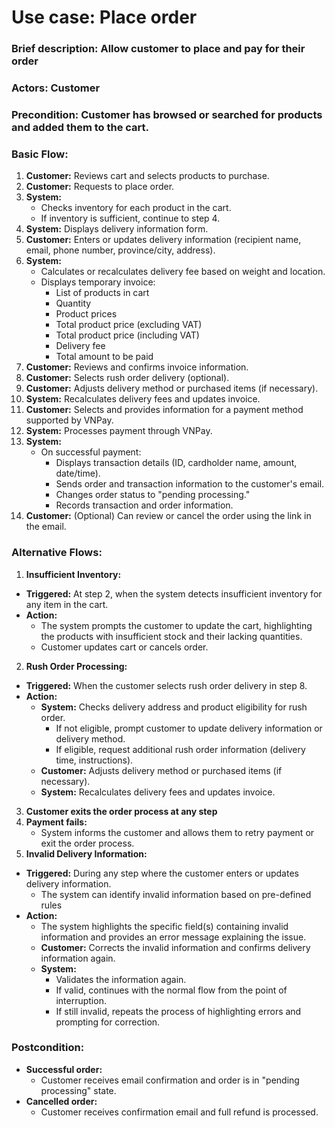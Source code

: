 # Use case: Place order

### **Brief description:** Allow customer to place and pay for their order
### **Actors:** Customer

### **Precondition:** Customer has browsed or searched for products and added them to the cart.

### **Basic Flow:**

1. **Customer:** Reviews cart and selects products to purchase.
2. **Customer:** Requests to place order.
3. **System:**
    - Checks inventory for each product in the cart.
    - If inventory is sufficient, continue to step 4.
4. **System:** Displays delivery information form.
5. **Customer:** Enters or updates delivery information (recipient name, email, phone number, province/city, address).
6. **System:**
    - Calculates or recalculates delivery fee based on weight and location.
    - Displays temporary invoice:
        - List of products in cart
        - Quantity
        - Product prices
        - Total product price (excluding VAT)
        - Total product price (including VAT)
        - Delivery fee
        - Total amount to be paid
7. **Customer:** Reviews and confirms invoice information.
8. **Customer:** Selects rush order delivery (optional).
9. **Customer:** Adjusts delivery method or purchased items (if necessary).
10. **System:** Recalculates delivery fees and updates invoice.
11. **Customer:** Selects and provides information for a payment method supported by VNPay.
12. **System:** Processes payment through VNPay.
13. **System:**
    - On successful payment:
        - Displays transaction details (ID, cardholder name, amount, date/time).
        - Sends order and transaction information to the customer's email.
        - Changes order status to "pending processing."
        - Records transaction and order information.
14. **Customer:** (Optional) Can review or cancel the order using the link in the email.

### **Alternative Flows:**

1. **Insufficient Inventory:**
- **Triggered:** At step 2, when the system detects insufficient inventory for any item in the cart.
- **Action:**
    - The system prompts the customer to update the cart, highlighting the products with insufficient stock and their lacking quantities.
    - Customer updates cart or cancels order.
2. **Rush Order Processing:**
- **Triggered:** When the customer selects rush order delivery in step 8.
- **Action:**
    - **System:** Checks delivery address and product eligibility for rush order.
        - If not eligible, prompt customer to update delivery information or delivery method.
        - If eligible, request additional rush order information (delivery time, instructions).
	- **Customer:** Adjusts delivery method or purchased items (if necessary).
	- **System:** Recalculates delivery fees and updates invoice.
3. **Customer exits the order process at any step**
4. **Payment fails:**
    - System informs the customer and allows them to retry payment or exit the order process.
5. **Invalid Delivery Information:**
- **Triggered:** During any step where the customer enters or updates delivery information.
    - The system can identify invalid information based on pre-defined rules
- **Action:**
    - The system highlights the specific field(s) containing invalid information and provides an error message explaining the issue.
	- **Customer:** Corrects the invalid information and confirms delivery information again.
	- **System:**
	    - Validates the information again.
	    - If valid, continues with the normal flow from the point of interruption.
	    - If still invalid, repeats the process of highlighting errors and prompting for correction.

### **Postcondition:**

- **Successful order:**
    - Customer receives email confirmation and order is in "pending processing" state.
- **Cancelled order:**
    - Customer receives confirmation email and full refund is processed.
